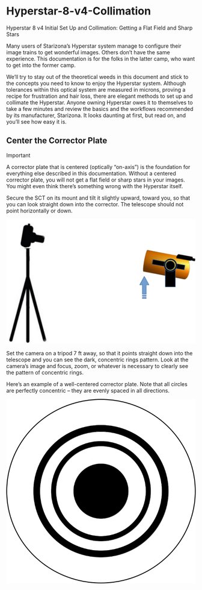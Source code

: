 # Hyperstar-8-v4-Collimation
Hyperstar 8 v4 Initial Set Up and Collimation: Getting a Flat Field and Sharp Stars

Many users of Starizona’s Hyperstar system manage to configure their image trains to get wonderful images. Others don’t have the same experience. This documentation is for the folks in the latter camp, who want to get into the former camp.

We’ll try to stay out of the theoretical weeds in this document and stick to the concepts you need to know to enjoy the Hyperstar system. Although tolerances within this optical system are measured in microns, proving a recipe for frustration and hair loss, there are elegant methods to set up and collimate the Hyperstar. Anyone owning Hyperstar owes it to themselves to take a few minutes and review the basics and the workflows recommended by its manufacturer, Starizona. It looks daunting at first, but read on, and you’ll see how easy it is.

## Center the Corrector Plate
> [!IMPORTANT]
> A corrector plate that is centered (optically “on-axis”) is the foundation for everything else described in this documentation. Without a centered corrector plate, you will not get a flat field or sharp stars in your images. You might even think there’s something wrong with the Hyperstar itself.

Secure the SCT on its mount and tilt it slightly upward, toward you, so that you can look straight down into the corrector. The telescope should not point horizontally or down.

![Setup camera in front of telescope - looking straight down the tube](Corrector_Plate_Tilt_Up.png)

Set the camera on a tripod 7 ft away, so that it points straight down into the telescope and you can see the dark, concentric rings pattern. Look at the camera’s image and focus, zoom, or whatever is necessary to clearly see the pattern of concentric rings.

Here’s an example of a well-centered corrector plate. Note that all circles are perfectly concentric – they are evenly spaced in all directions.

![Example of concentric pattern](Corrector_Plate_CENTERED.png)
